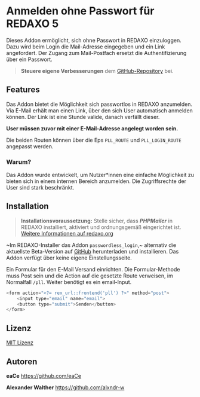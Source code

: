# Anmelden ohne Passwort für REDAXO 5

Dieses Addon ermöglicht, sich ohne Passwort in REDAXO einzuloggen. Dazu wird beim Login die Mail-Adresse eingegeben und ein Link angefordert. Der Zugang zum Mail-Postfach ersetzt die Authentifizierung über ein Passwort.

> **Steuere eigene Verbesserungen** dem [GitHub-Repository](https://github.com/eaCe/passwordless_login) bei.

## Features

Das Addon bietet die Möglichkeit sich passwortlos in REDAXO anzumelden.
Via E-Mail erhält man einen Link, über den sich User automatisch anmelden können.
Der Link ist eine Stunde valide, danach verfällt dieser.

**User müssen zuvor mit einer E-Mail-Adresse angelegt worden sein.**

Die beiden Routen können über die Eps `PLL_ROUTE` und `PLL_LOGIN_ROUTE` angepasst werden.

### Warum?

Das Addon wurde entwickelt, um Nutzer*innen eine einfache Möglichkeit zu bieten sich in einem internen Bereich anzumelden.
Die Zugriffsrechte der User sind stark beschränkt.

## Installation

> **Installationsvoraussetzung:** Stelle sicher, dass ***PHPMailer*** in REDAXO installiert, aktiviert und ordnungsgemäß eingerichtet ist. [Weitere Informationen auf redaxo.org](https://www.redaxo.org/doku/main/addon-phpmailer)

~Im REDAXO-Installer das Addon `passwordless_login`,~ alternativ die aktuellste Beta-Version auf [GitHub](../../tree/master) herunterladen und installieren. Das Addon verfügt über keine eigene Einstellungsseite.

Ein Formular für den E-Mail Versand einrichten. Die Formular-Methode muss Post sein und die Action auf die gesetzte Route verweisen, im Normalfall `/pll`. Weiter benötigt es ein email-Input.

```php
<form action="<?= rex_url::frontend('pll') ?>" method="post">
    <input type="email" name="email">
    <button type="submit">Senden</button>
</form>
```

## Lizenz

[MIT Lizenz](https://github.com/eaCe/passwordless_login/blob/master/LICENSE)

## Autoren

**eaCe**
https://github.com/eaCe

**Alexander Walther**
https://github.com/alxndr-w
